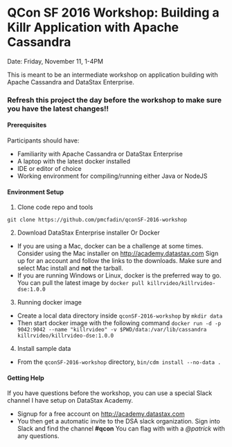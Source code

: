 # QCon SF 2016 Workshop: Building a Killr Application with Apache Cassandra

Date: Friday, November 11, 1-4PM

This is meant to be an intermediate workshop on application building with Apache Cassandra and DataStax Enterprise.

### Refresh this project the day before the workshop to make sure you have the latest changes!!

#### Prerequisites

Participants should have:
 * Familiarity with Apache Cassandra or DataStax Enterprise
 * A laptop with the latest docker installed
 * IDE or editor of choice
 * Working environment for compiling/running either Java or NodeJS


#### Environment Setup

1. Clone code repo and tools

  `git clone https://github.com/pmcfadin/qconSF-2016-workshop`

2. Download DataStax Enterprise installer Or Docker
  * If you are using a Mac, docker can be a challenge at some times. Consider using the Mac installer on http://academy.datastax.com Sign up for an account and follow the links to the downloads. Make sure and select Mac install and **not** the tarball.
  * If you are running Windows or Linux, docker is the preferred way to go. You can pull the latest image by `docker pull killrvideo/killrvideo-dse:1.0.0`

3. Running docker image

  * Create a local data directory inside `qconSF-2016-workshop` by `mkdir data`
  * Then start docker image with the following command
  `
  docker run -d -p 9042:9042 --name "killrvideo" -v $PWD/data:/var/lib/cassandra killrvideo/killrvideo-dse:1.0.0
  `

4. Install sample data
  * From the `qconSF-2016-workshop` directory, `bin/cdm install --no-data .`

#### Getting Help
  If you have questions before the workshop, you can use a special Slack channel I have setup on DataStax Academy.
  * Signup for a free account on http://academy.datastax.com
  * You then get a automatic invite to the DSA slack organization. Sign into Slack and find the channel **#qcon** You can flag with with a *@patrick* with any questions.
